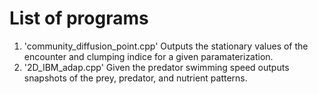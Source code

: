 # List of programs

1. 'community_diffusion_point.cpp'
Outputs the stationary values of the encounter and clumping indice for a given paramaterization.
2. '2D_IBM_adap.cpp'
Given the predator swimming speed outputs snapshots of the prey, predator, and nutrient patterns.
